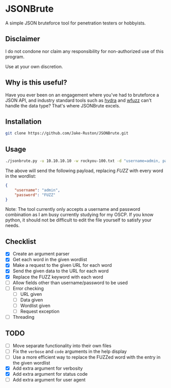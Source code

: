 # JSONBrute

A simple JSON bruteforce tool for penetration testers or hobbyists.

## Disclaimer
I do not condone nor claim any responsibility for non-authorized use of this program.

Use at your own discretion.

## Why is this useful?
Have you ever been on an engagement where you've had to bruteforce a JSON API, and industry standard tools such as [hydra](https://github.com/vanhauser-thc/thc-hydra) and [wfuzz](https://github.com/xmendez/wfuzz) can't handle the data type? That's where JSONBrute excels.

## Installation
```bash
git clone https://github.com/Jake-Ruston/JSONBrute.git
```

## Usage
```bash
./jsonbrute.py -u 10.10.10.10 -w rockyou-100.txt -d "username=admin, password=FUZZ"
```
The above will send the following payload, replacing *FUZZ* with every word in the wordlist:
```json
{
	"username": "admin",
	"password": "FUZZ"
}
```
Note: The tool currently only accepts a username and password combination as I am busy currently studying for my OSCP. If you know python, it should not be difficult to edit the file yourself to satisfy your needs.

## Checklist
- [x] Create an argument parser
- [x] Get each word in the given wordlist
- [x] Make a request to the given URL for each word
- [x] Send the given data to the URL for each word
- [x] Replace the FUZZ keyword with each word
- [ ] Allow fields other than username/password to be used
- [ ] Error checking
	- [ ] URL given
	- [ ] Data given
	- [ ] Wordlist given
	- [ ] Request exception
- [ ] Threading

## TODO
- [ ] Move separate functionality into their own files
- [ ] Fix the `verbose` and `code` arguments in the help display
- [ ] Use a more efficient way to replace the FUZZed word with the entry in the given wordlist
- [x] Add extra argument for verbosity
- [x] Add extra argument for status code
- [ ] Add extra argument for user agent